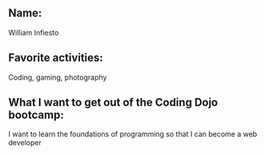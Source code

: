 ## Name:
William Infiesto
## Favorite activities:
Coding, gaming, photography
## What I want to get out of the Coding Dojo bootcamp:
I want to learn the foundations of programming so that I can become a web developer
